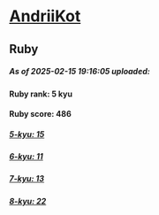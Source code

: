 # [AndriiKot](https://www.codewars.com/users/AndriiKot) 
## Ruby

##### As of 2025-02-15 19:16:05 uploaded:

#### Ruby rank: 5 kyu

#### Ruby score: 486

##### [5-kyu: 15](https://github.com/AndriiKot/Ruby__CodeWars/tree/main/kyu-5)

##### [6-kyu: 11](https://github.com/AndriiKot/Ruby__CodeWars/tree/main/kyu-6)

##### [7-kyu: 13](https://github.com/AndriiKot/Ruby__CodeWars/tree/main/kyu-7)

##### [8-kyu: 22](https://github.com/AndriiKot/Ruby__CodeWars/tree/main/kyu-8)

